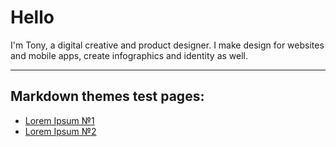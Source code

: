 # Hello
I'm Tony, а digital creative and product designer. I make design for websites and mobile apps, create infographics and identity as well.

---

## Markdown themes test pages:
- [Lorem Ipsum №1](test1.html)
- [Lorem Ipsum №2](test2.html)